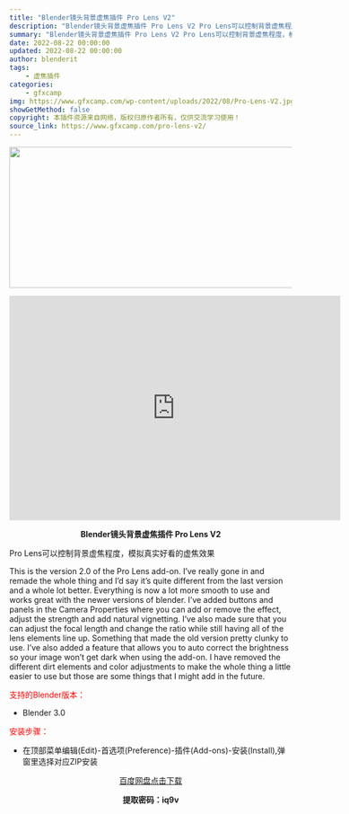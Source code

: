 ```yaml
---
title: "Blender镜头背景虚焦插件 Pro Lens V2"
description: "Blender镜头背景虚焦插件 Pro Lens V2 Pro Lens可以控制背景虚焦程度，模拟真实好看的虚焦效果 This is the version 2.0 of the Pro Lens a..."
summary: "Blender镜头背景虚焦插件 Pro Lens V2 Pro Lens可以控制背景虚焦程度，模拟真实好看的虚焦效果 This is the version 2.0 of the Pro Lens a..."
date: 2022-08-22 00:00:00
updated: 2022-08-22 00:00:00
author: blenderit
tags: 
    - 虚焦插件
categories:
    - gfxcamp
img: https://www.gfxcamp.com/wp-content/uploads/2022/08/Pro-Lens-V2.jpg
showGetMethod: false
copyright: 本插件资源来自网络，版权归原作者所有，仅供交流学习使用！
source_link: https://www.gfxcamp.com/pro-lens-v2/
---
```

<div><p><img decoding="async" class="aligncenter size-full wp-image-106243" src="https://www.gfxcamp.com/wp-content/uploads/2022/08/Pro-Lens-V2.jpg" data-src="https://www.gfxcamp.com/wp-content/uploads/2022/08/Pro-Lens-V2.jpg" alt="" width="590" height="251" data-srcset="https://www.gfxcamp.com/wp-content/uploads/2022/08/Pro-Lens-V2.jpg 590w, https://www.gfxcamp.com/wp-content/uploads/2022/08/Pro-Lens-V2-150x64.jpg 150w" data-sizes="(max-width: 590px) 100vw, 590px"></p><p style="text-align: center;"><iframe loading="lazy" src="https://player.youku.com/embed/XNTg5NTYwOTk3Ng==" width="590" height="400" frameborder="0" allowfullscreen="allowfullscreen" data-mce-fragment="1"></iframe></p><p style="text-align: center;"><strong>Blender镜头背景虚焦插件 Pro Lens V2</strong></p><p>Pro Lens可以控制背景虚焦程度，模拟真实好看的虚焦效果</p><p>This is the version 2.0 of the Pro Lens add-on. I’ve really gone in and remade the whole thing and I’d say it’s quite different from the last version and a whole lot better. Everything is now a lot more smooth to use and works great with the newer versions of blender. I’ve added buttons and panels in the Camera Properties where you can add or remove the effect, adjust the strength and add natural vignetting. I’ve also made sure that you can adjust the focal length and change the ratio while still having all of the lens elements line up. Something that made the old version pretty clunky to use. I’ve also added a feature that allows you to auto correct the brightness so your image won’t get dark when using the add-on. I have removed the different dirt elements and color adjustments to make the whole thing a little easier to use but those are some things that I might add in the future.</p><p style="text-align: left;"><span style="color: #ff0000;">支持的Blender版本：</span></p><ul>
<li style="text-align: left;">Blender 3.0</li>
</ul><p style="text-align: left;"><span style="color: #ff0000;">安装步骤：</span></p><ul>
<li>在顶部菜单编辑(Edit)-首选项(Preference)-插件(Add-ons)-安装(Install),弹窗里选择对应ZIP安装</li>
</ul><p style="text-align: center;"><a class="maxbutton-3 maxbutton maxbutton-baidu" target="_blank" rel="noopener" href="https://pan.baidu.com/s/1Uj5syGXN8kTTsR0O-K500g?pwd=iq9v"><span class="mb-text">百度网盘点击下载</span></a></p><p style="text-align: center;"><strong>提取密码：iq9v</strong></p></div>